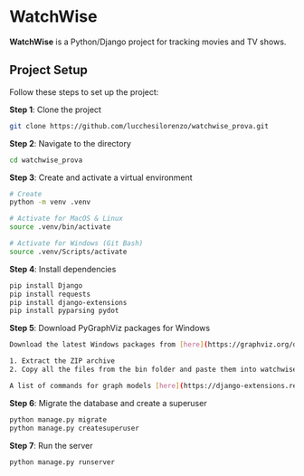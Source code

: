 # WatchWise

**WatchWise** is a Python/Django project for tracking movies and TV shows.

## Project Setup

Follow these steps to set up the project:

**Step 1**: Clone the project

```bash
git clone https://github.com/lucchesilorenzo/watchwise_prova.git
```

**Step 2**: Navigate to the directory

```bash
cd watchwise_prova
```

**Step 3**: Create and activate a virtual environment

```bash
# Create
python -m venv .venv

# Activate for MacOS & Linux
source .venv/bin/activate

# Activate for Windows (Git Bash)
source .venv/Scripts/activate
```

**Step 4**: Install dependencies

```bash
pip install Django
pip install requests
pip install django-extensions
pip install pyparsing pydot
```

**Step 5**: Download PyGraphViz packages for Windows

```bash
Download the latest Windows packages from [here](https://graphviz.org/download/)

1. Extract the ZIP archive
2. Copy all the files from the bin folder and paste them into watchwise_prova\.venv\Scripts

A list of commands for graph models [here](https://django-extensions.readthedocs.io/en/latest/graph_models.html)
```

**Step 6**: Migrate the database and create a superuser

```bash
python manage.py migrate
python manage.py createsuperuser
```

**Step 7**: Run the server

```bash
python manage.py runserver
```
